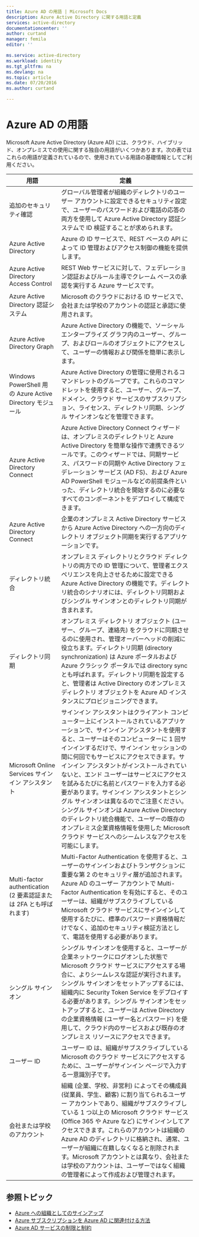 ```yaml
---
title: Azure AD の用語 | Microsoft Docs
description: Azure Active Directory に関する用語と定義
services: active-directory
documentationcenter: ''
author: curtand
manager: femila
editor: ''

ms.service: active-directory
ms.workload: identity
ms.tgt_pltfrm: na
ms.devlang: na
ms.topic: article
ms.date: 07/20/2016
ms.author: curtand

---
```

# Azure AD の用語
Microsoft Azure Active Directory (Azure AD) には、クラウド、ハイブリッド、オンプレミスでの使用に関する独自の用語がいくつかあります。次の表ではこれらの用語が定義されているので、使用されている用語の基礎情報としてご利用ください。

| 用語 | 定義 |
| --- | --- |
| 追加のセキュリティ確認 |グローバル管理者が組織のディレクトリのユーザー アカウントに設定できるセキュリティ設定で、ユーザーのパスワードおよび電話の応答の両方を使用して Azure Active Directory 認証システムで ID 検証することが求められます。 |
| Azure Active Directory |Azure の ID サービスで、REST ベースの API によって ID 管理およびアクセス制御の機能を提供します。 |
| Azure Active Directory Access Control |REST Web サービスに対して、フェデレーション認証およびルール主導でクレーム ベースの承認を実行する Azure サービスです。 |
| Azure Active Directory 認証システム |Microsoft のクラウドにおける ID サービスで、会社または学校のアカウントの認証と承認に使用されます。 |
| Azure Active Directory Graph |Azure Active Directory の機能で、ソーシャル エンタープライズ グラフ内のユーザー、グループ、およびロールのオブジェクトにアクセスして、ユーザーの情報および関係を簡単に表示します。 |
| Windows PowerShell 用 の Azure Active Directory モジュール |Azure Active Directory の管理に使用されるコマンドレットのグループです。これらのコマンドレットを使用すると、ユーザー、グループ、ドメイン、クラウド サービスのサブスクリプション、ライセンス、ディレクトリ同期、シングル サインオンなどを管理できます。 |
| Azure Active Directory Connect |Azure Active Directory Connect ウィザードは、オンプレミスのディレクトリと Azure Active Directory を簡単な操作で連携できるツールです。このウィザードでは、同期サービス、パスワードの同期や Active Directory フェデレーション サービス (AD FS)、および Azure AD PowerShell モジュールなどの前提条件といった、ディレクトリ統合を開始するのに必要なすべてのコンポーネントをデプロイして構成できます。 |
| Azure Active Directory Connect |企業のオンプレミス Active Directory サービスから Azure Active Directory への一方向のディレクトリ オブジェクト同期を実行するアプリケーションです。 |
| ディレクトリ統合 |オンプレミス ディレクトリとクラウド ディレクトリの両方での ID 管理について、管理者エクスペリエンスを向上させるために設定できる Azure Active Directory の機能です。ディレクトリ統合のシナリオには、ディレクトリ同期およびシングル サインオンとのディレクトリ同期が含まれます。 |
| ディレクトリ同期 |オンプレミス ディレクトリ オブジェクト (ユーザー、グループ、連絡先) をクラウドに同期させるのに使用され、管理オーバーヘッドの削減に役立ちます。ディレクトリ同期 (directory synchronization) は Azure ポータルおよび Azure クラシック ポータルでは directory sync とも呼ばれます。ディレクトリ同期を設定すると、管理者は Active Directory のオンプレミス ディレクトリ オブジェクトを Azure AD インスタンスにプロビジョニングできます。 |
| Microsoft Online Services サインイン アシスタント |サインイン アシスタントはクライアント コンピューター上にインストールされているアプリケーションで、サインイン アシスタントを使用すると、ユーザーはそのコンピューターに 1 回サインインするだけで、サインイン セッションの間に何回でもサービスにアクセスできます。サインイン アシスタントがインストールされていないと、エンド ユーザーはサービスにアクセスを試みるたびに名前とパスワードを入力する必要があります。サインイン アシスタントとシングル サインオンは異なるのでご注意ください。シングル サインオンは Azure Active Directory のディレクトリ統合機能で、ユーザーの既存のオンプレミス企業資格情報を使用した Microsoft クラウド サービスへのシームレスなアクセスを可能にします。 |
| Multi-factor authentication (2 要素認証または 2FA とも呼ばれます) |Multi-Factor Authentication を使用すると、ユーザーのサインインおよびトランザクションに重要な第 2 のセキュリティ層が追加されます。Azure AD のユーザー アカウントで Multi-Factor Authentication を有効にすると、そのユーザーは、組織がサブスクライブしている Microsoft クラウド サービスにサインインして使用するたびに、標準のパスワード資格情報だけでなく、追加のセキュリティ検証方法として、電話を使用する必要があります。 |
| シングル サインオン |シングル サインオンを使用すると、ユーザーが企業ネットワークにログオンした状態で Microsoft クラウド サービスにアクセスする場合に、よりシームレスな認証が実行されます。シングル サインオンをセットアップするには、組織内に Security Token Service をデプロイする必要があります。シングル サインオンをセットアップすると、ユーザーは Active Directory の企業資格情報 (ユーザー名とパスワード) を使用して、クラウド内のサービスおよび既存のオンプレミス リソースにアクセスできます。 |
| ユーザー ID |ユーザー ID は、組織がサブスクライブしている Microsoft のクラウド サービスにアクセスするために、ユーザーがサインイン ページで入力する一意識別子です。 |
| 会社または学校のアカウント |組織 (企業、学校、非営利) によってその構成員 (従業員、学生、顧客) に割り当てられるユーザー アカウントであり、組織がサブスクライブしている 1 つ以上の Microsoft クラウド サービス (Office 365 や Azure など) にサインインしてアクセスできます。これらのアカウントは組織の Azure AD のディレクトリに格納され、通常、ユーザーが組織に在籍しなくなると削除されます。Microsoft アカウントとは異なり、会社または学校のアカウントは、ユーザーではなく組織の管理者によって作成および管理されます。 |

## 参照トピック
* [Azure への組織としてのサインアップ](sign-up-organization.md)
* [Azure サブスクリプションを Azure AD に関連付ける方法](active-directory-how-subscriptions-associated-directory.md)
* [Azure AD サービスの制限と制約](active-directory-service-limits-restrictions.md)

<!---HONumber=AcomDC_0727_2016-->